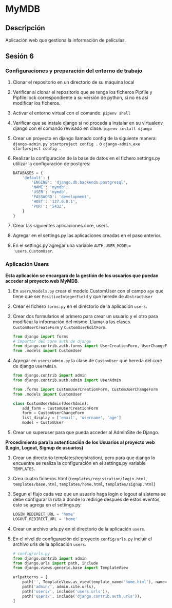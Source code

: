 # MyMDB

## Descripción
Aplicación web que gestiona la información de películas.  

## Sesión 6

### Configuraciones y preparación del entorno de trabajo
1. Clonar el repositorio en un directorio de su máquina local
2. Verificar al clonar el repositorio que se tenga los ficheros Pipfile y Pipfile.lock correspondiente a su versión de python, si no es así modificar los ficheros.
3. Activar el entorno virtual con el comando.
    `pipenv shell`
4. Verificar que se instale django si no proceda a instalar en su virtualenv django con el comando revisado en clase.
    `pipenv install django`
5. Crear un proyecto en django llamado config de la siguiente manera:
    `django-admin.py startproject config .` ó `django-admin.exe startproject config .`
6. Realizar la configuración de la base de datos en el fichero settings.py utilizar la configuración de postgres:

    ```python
    DATABASES = {
        'default': {
            'ENGINE': 'django.db.backends.postgresql',
            'NAME': 'mymdb',
            'USER': 'mymdb',
            'PASSWORD': 'development',
            'HOST': '127.0.0.1',
            'PORT': '5432',
        }
    }       
    ```

7. Crear las siguientes aplicaciones core, users.
8. Agregar en el settings.py las aplicaciones creadas en el paso anterior.
9. En el settings.py agregar una variable `AUTH_USER_MODEL= 'users.CustomUser`.

### Aplicación Users
__Esta aplicación se encargará de la gestión de los usuarios que puedan acceder al proyecto web MyMDB__.

1. En `users/models.py` crear el modelo CustomUser con el campo `age` que tiene que ser  `PositiveIntegerField` y que herede de `AbstractUser`
2. Crear el fichero `forms.py` en el directorio de la aplicación `users`.
3. Crear dos formularios el primero para crear un usuario y el otro para modificar la información del mismo. Llamar a las clases `CustomUserCreateForm` y `CustomUserEditForm`.

    ```python
    from django import forms
    # Importar del core auth de django
    from django.contrib.auth.forms import UserCreationForm, UserChangeForm
    from .models import CustomUser
    ```
4. Agregar en `users/admin.py` la clase de `CustomUser` que hereda del core de django `UserAdmin`.

    ```python
    from django.contrib import admin
    from django.contrib.auth.admin import UserAdmin

    from .forms import CustomUserCreationForm, CustomUserChangeForm
    from .models import CustomUser

    class CustomUserAdmin(UserAdmin):
        add_form = CustomUserCreationForm
        form = CustomUserChangeForm
        list_display = ['email', 'username', 'age']
        model = CustomUser
    ```
5. Crear un superuser para que pueda acceder al AdminSite de Django.

__Procedimiento para la autenticación de los Usuarios al proyecto web (Login, Logout, Signup de usuarios)__

1. Crear un directorio templates/registration/, pero para que django lo encuentre se realiza la configuración en el settings.py variable `TEMPLATES`.
2. Crea cuatro ficheros html (`templates/registration/login.html`, `templates/base.html`, `templates/home.html`, `templates/signup.html`)
3. Segun el flujo cada vez que un usuario haga login o logout al sistema se debe configurar la ruta a donde lo redirige después de estos eventos, esto se agrega en el settings.py.

    ```python
    LOGIN_REDIRECT_URL = 'home'
    LOGOUT_REDIRECT_URL = 'home'
    ```

4. Crear un archivo urls.py en el directorio de la aplicación `users`.
5. En el nivel de configuración del proyecto `config/urls.py` incluir el archivo urls de la aplicación `users`.
    
    ```python
    # config/urls.py
    from django.contrib import admin
    from django.urls import path, include
    from django.views.generic.base import TemplateView
    
    urlpatterns = [
        path('', TemplateView.as_view(template_name='home.html'), name='home'),
        path('admin/', admin.site.urls),
        path('users/', include('users.urls')),
        path('users/', include('django.contrib.auth.urls')),
    ]
    ```  